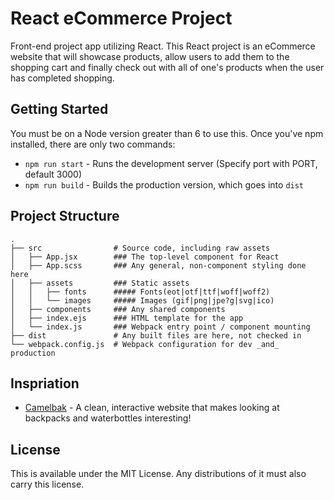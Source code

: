 # React eCommerce Project
Front-end project app utilizing React. This React project is an eCommerce website that will showcase products, allow users to add them to the shopping cart and finally check out with all of one's products when the user has completed shopping.

## Getting Started

You must be on a Node version greater than 6 to use this. Once you've npm
installed, there are only two commands:

* `npm run start` - Runs the development server (Specify port with PORT, default 3000)
* `npm run build` - Builds the production version, which goes into `dist`

## Project Structure

```
.
├── src                # Source code, including raw assets
│   ├── App.jsx        ### The top-level component for React
│   ├── App.scss       ### Any general, non-component styling done here
│   ├── assets         ### Static assets
│   │   ├── fonts      ##### Fonts(eot|otf|ttf|woff|woff2)
│   │   └── images     ##### Images (gif|png|jpe?g|svg|ico)
│   ├── components     ### Any shared components
│   ├── index.ejs      ### HTML template for the app
│   └── index.js       ### Webpack entry point / component mounting
├── dist               # Any built files are here, not checked in
└── webpack.config.js  # Webpack configuration for dev _and_ production
```

## Inspriation
* [Camelbak](https://www.camelbak.com/) - A clean, interactive website that makes looking at backpacks and waterbottles interesting!

## License
This is available under the MIT License. Any distributions of it must also carry
this license.
